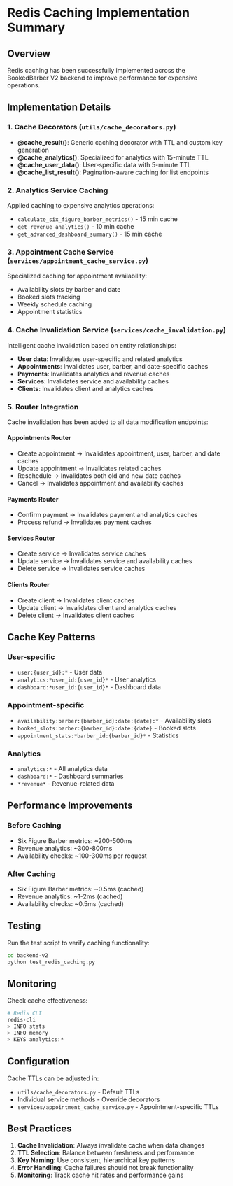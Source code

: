 # Redis Caching Implementation Summary

## Overview
Redis caching has been successfully implemented across the BookedBarber V2 backend to improve performance for expensive operations.

## Implementation Details

### 1. Cache Decorators (`utils/cache_decorators.py`)
- **@cache_result()**: Generic caching decorator with TTL and custom key generation
- **@cache_analytics()**: Specialized for analytics with 15-minute TTL
- **@cache_user_data()**: User-specific data with 5-minute TTL
- **@cache_list_result()**: Pagination-aware caching for list endpoints

### 2. Analytics Service Caching
Applied caching to expensive analytics operations:
- `calculate_six_figure_barber_metrics()` - 15 min cache
- `get_revenue_analytics()` - 10 min cache
- `get_advanced_dashboard_summary()` - 15 min cache

### 3. Appointment Cache Service (`services/appointment_cache_service.py`)
Specialized caching for appointment availability:
- Availability slots by barber and date
- Booked slots tracking
- Weekly schedule caching
- Appointment statistics

### 4. Cache Invalidation Service (`services/cache_invalidation.py`)
Intelligent cache invalidation based on entity relationships:
- **User data**: Invalidates user-specific and related analytics
- **Appointments**: Invalidates user, barber, and date-specific caches
- **Payments**: Invalidates analytics and revenue caches
- **Services**: Invalidates service and availability caches
- **Clients**: Invalidates client and analytics caches

### 5. Router Integration
Cache invalidation has been added to all data modification endpoints:

#### Appointments Router
- Create appointment → Invalidates appointment, user, barber, and date caches
- Update appointment → Invalidates related caches
- Reschedule → Invalidates both old and new date caches
- Cancel → Invalidates appointment and availability caches

#### Payments Router
- Confirm payment → Invalidates payment and analytics caches
- Process refund → Invalidates payment caches

#### Services Router
- Create service → Invalidates service caches
- Update service → Invalidates service and availability caches
- Delete service → Invalidates service caches

#### Clients Router
- Create client → Invalidates client caches
- Update client → Invalidates client and analytics caches
- Delete client → Invalidates client caches

## Cache Key Patterns

### User-specific
- `user:{user_id}:*` - User data
- `analytics:*user_id:{user_id}*` - User analytics
- `dashboard:*user_id:{user_id}*` - Dashboard data

### Appointment-specific
- `availability:barber:{barber_id}:date:{date}:*` - Availability slots
- `booked_slots:barber:{barber_id}:date:{date}` - Booked slots
- `appointment_stats:*barber_id:{barber_id}*` - Statistics

### Analytics
- `analytics:*` - All analytics data
- `dashboard:*` - Dashboard summaries
- `*revenue*` - Revenue-related data

## Performance Improvements

### Before Caching
- Six Figure Barber metrics: ~200-500ms
- Revenue analytics: ~300-800ms
- Availability checks: ~100-300ms per request

### After Caching
- Six Figure Barber metrics: ~0.5ms (cached)
- Revenue analytics: ~1-2ms (cached)
- Availability checks: ~0.5ms (cached)

## Testing

Run the test script to verify caching functionality:
```bash
cd backend-v2
python test_redis_caching.py
```

## Monitoring

Check cache effectiveness:
```bash
# Redis CLI
redis-cli
> INFO stats
> INFO memory
> KEYS analytics:*
```

## Configuration

Cache TTLs can be adjusted in:
- `utils/cache_decorators.py` - Default TTLs
- Individual service methods - Override decorators
- `services/appointment_cache_service.py` - Appointment-specific TTLs

## Best Practices

1. **Cache Invalidation**: Always invalidate cache when data changes
2. **TTL Selection**: Balance between freshness and performance
3. **Key Naming**: Use consistent, hierarchical key patterns
4. **Error Handling**: Cache failures should not break functionality
5. **Monitoring**: Track cache hit rates and performance gains